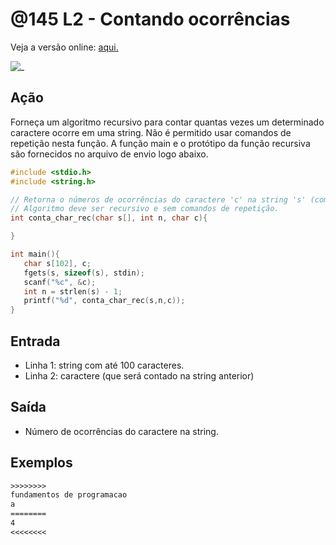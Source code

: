 # @145 L2 - Contando ocorrências

Veja a versão online: [aqui.](https://github.com/qxcodefup/arcade/blob/master/base/145/Readme.md)

![_](https://raw.githubusercontent.com/qxcodefup/arcade/master/base/145/cover.jpg)

## Ação

Forneça um algoritmo recursivo para contar quantas vezes um determinado caractere ocorre em uma string. Não é permitido usar comandos de repetição nesta função. A função main e o protótipo da função recursiva são fornecidos no arquivo de envio logo abaixo.

``` C
#include <stdio.h>
#include <string.h>

// Retorna o números de ocorrências do caractere 'c' na string 's' (com 'n' caracteres).
// Algoritmo deve ser recursivo e sem comandos de repetição.
int conta_char_rec(char s[], int n, char c){

}

int main(){
   char s[102], c;
   fgets(s, sizeof(s), stdin);
   scanf("%c", &c);
   int n = strlen(s) - 1;
   printf("%d", conta_char_rec(s,n,c));
}
```

## Entrada

- Linha 1: string com até 100 caracteres.
- Linha 2: caractere (que será contado na string anterior)

## Saída

- Número de ocorrências do caractere na string.

## Exemplos

```txt
>>>>>>>>
fundamentos de programacao
a
========
4
<<<<<<<<
```

